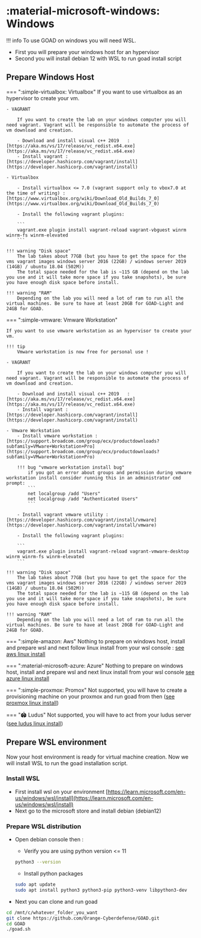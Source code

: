 # :material-microsoft-windows: Windows

!!! info 
    To use GOAD on windows you will need WSL.

- First you will prepare your windows host for an hypervisor
- Second you will install debian 12 with WSL to run goad install script

## Prepare Windows Host

=== ":simple-virtualbox: Virtualbox"
    If you want to use virtualbox as an hypervisor to create your vm.

    - VAGRANT

        If you want to create the lab on your windows computer you will need vagrant. Vagrant will be responsible to automate the process of vm download and creation.

        - Download and install visual c++ 2019   : [https://aka.ms/vs/17/release/vc_redist.x64.exe](https://aka.ms/vs/17/release/vc_redist.x64.exe)
        - Install vagrant : [https://developer.hashicorp.com/vagrant/install](https://developer.hashicorp.com/vagrant/install)

    - Virtualbox

        - Install virtualbox <= 7.0 (vagrant support only to vbox7.0 at the time of writing) : [https://www.virtualbox.org/wiki/Download_Old_Builds_7_0](https://www.virtualbox.org/wiki/Download_Old_Builds_7_0)

        - Install the following vagrant plugins:

        ```
        vagrant.exe plugin install vagrant-reload vagrant-vbguest winrm winrm-fs winrm-elevated
        ```

    !!! warning "Disk space"
        The lab takes about 77GB (but you have to get the space for the vms vagrant images windows server 2016 (22GB) / windows server 2019 (14GB) / ubuntu 18.04 (502M))
        The total space needed for the lab is ~115 GB (depend on the lab you use and it will take more space if you take snapshots), be sure you have enough disk space before install.

    !!! warning "RAM"
        Depending on the lab you will need a lot of ram to run all the virtual machines. Be sure to have at least 20GB for GOAD-Light and 24GB for GOAD.

=== ":simple-vmware: Vmware Workstation"

    If you want to use vmware workstation as an hypervisor to create your vm.

    !!! tip
        Vmware workstation is now free for personal use !

    - VAGRANT

        If you want to create the lab on your windows computer you will need vagrant. Vagrant will be responsible to automate the process of vm download and creation.

        - Download and install visual c++ 2019   : [https://aka.ms/vs/17/release/vc_redist.x64.exe](https://aka.ms/vs/17/release/vc_redist.x64.exe)
        - Install vagrant : [https://developer.hashicorp.com/vagrant/install](https://developer.hashicorp.com/vagrant/install)

    - Vmware Workstation
        - Install vmware workstation : [https://support.broadcom.com/group/ecx/productdownloads?subfamily=VMware+Workstation+Pro](https://support.broadcom.com/group/ecx/productdownloads?subfamily=VMware+Workstation+Pro)

        !!! bug "vmware workstation install bug"
            if you got an error about groups and permission during vmware workstation install consider running this in an administrator cmd prompt:
            ```
            net localgroup /add "Users"
            net localgroup /add "Authenticated Users"
            ```

        - Install vagrant vmware utility : [https://developer.hashicorp.com/vagrant/install/vmware](https://developer.hashicorp.com/vagrant/install/vmware)

        - Install the following vagrant plugins:

        ```
        vagrant.exe plugin install vagrant-reload vagrant-vmware-desktop winrm winrm-fs winrm-elevated
        ```

    !!! warning "Disk space"
        The lab takes about 77GB (but you have to get the space for the vms vagrant images windows server 2016 (22GB) / windows server 2019 (14GB) / ubuntu 18.04 (502M))
        The total space needed for the lab is ~115 GB (depend on the lab you use and it will take more space if you take snapshots), be sure you have enough disk space before install.

    !!! warning "RAM"
        Depending on the lab you will need a lot of ram to run all the virtual machines. Be sure to have at least 20GB for GOAD-Light and 24GB for GOAD.


=== ":simple-amazon: Aws"
    Nothing to prepare on windows host, install and prepare wsl and next follow linux install from your wsl console : [see aws linux install](linux.md/#__tabbed_1_4)

=== ":material-microsoft-azure: Azure"
    Nothing to prepare on windows host, install and prepare wsl and next linux install from your wsl console [see azure linux install](linux.md/#__tabbed_1_3)

=== ":simple-proxmox: Promox"
    Not supported, you will have to create a provisioning machine on your proxmox and run goad from then ([see proxmox linux install](linux.md/#__tabbed_1_5))

=== "🏟️  Ludus"
    Not supported, you will have to act from your ludus server ([see ludus linux install](linux.md/#__tabbed_1_6))

## Prepare WSL environment

Now your host environment is ready for virtual machine creation. Now we will install WSL to run the goad installation script.

### Install WSL

- First install wsl on your environment [https://learn.microsoft.com/en-us/windows/wsl/install](https://learn.microsoft.com/en-us/windows/wsl/install)
- Next go to the microsoft store and install debian (debian12)

### Prepare WSL distribution
- Open debian console then :

    - Verify you are using python version <= 11
    ```bash
    python3 --version
    ```

    - Install python packages
    ```bash
    sudo apt update
    sudo apt install python3 python3-pip python3-venv libpython3-dev
    ```

- Next you can clone and run goad

```bash
cd /mnt/c/whatever_folder_you_want
git clone https://github.com/Orange-Cyberdefense/GOAD.git
cd GOAD
./goad.sh
```
